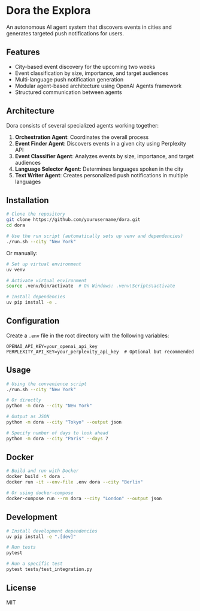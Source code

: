 # Dora the Explora

An autonomous AI agent system that discovers events in cities and generates targeted push notifications for users.

## Features

- City-based event discovery for the upcoming two weeks
- Event classification by size, importance, and target audiences
- Multi-language push notification generation
- Modular agent-based architecture using OpenAI Agents framework
- Structured communication between agents

## Architecture

Dora consists of several specialized agents working together:

1. **Orchestration Agent**: Coordinates the overall process
2. **Event Finder Agent**: Discovers events in a given city using Perplexity API
3. **Event Classifier Agent**: Analyzes events by size, importance, and target audiences
4. **Language Selector Agent**: Determines languages spoken in the city
5. **Text Writer Agent**: Creates personalized push notifications in multiple languages

## Installation

```bash
# Clone the repository
git clone https://github.com/yourusername/dora.git
cd dora

# Use the run script (automatically sets up venv and dependencies)
./run.sh --city "New York"
```

Or manually:

```bash
# Set up virtual environment
uv venv

# Activate virtual environment
source .venv/bin/activate  # On Windows: .venv\Scripts\activate

# Install dependencies
uv pip install -e .
```

## Configuration

Create a `.env` file in the root directory with the following variables:

```
OPENAI_API_KEY=your_openai_api_key
PERPLEXITY_API_KEY=your_perplexity_api_key  # Optional but recommended
```

## Usage

```bash
# Using the convenience script
./run.sh --city "New York"

# Or directly
python -m dora --city "New York"

# Output as JSON
python -m dora --city "Tokyo" --output json

# Specify number of days to look ahead
python -m dora --city "Paris" --days 7
```

## Docker

```bash
# Build and run with Docker
docker build -t dora .
docker run -it --env-file .env dora --city "Berlin"

# Or using docker-compose
docker-compose run --rm dora --city "London" --output json
```

## Development

```bash
# Install development dependencies
uv pip install -e ".[dev]"

# Run tests
pytest

# Run a specific test
pytest tests/test_integration.py
```

## License

MIT